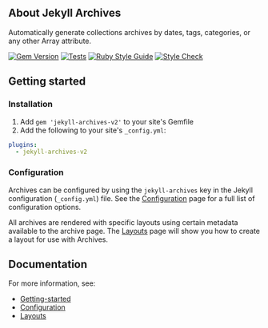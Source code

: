 ## About Jekyll Archives

Automatically generate collections archives by dates, tags, categories, or any other Array attribute.

[![Gem Version](https://badge.fury.io/rb/jekyll-archives-v2.svg)](http://badge.fury.io/rb/jekyll-archives-v2)
[![Tests](https://github.com/george-gca/jekyll-archives-v2/actions/workflows/test.yml/badge.svg)](https://github.com/george-gca/jekyll-archives-v2/actions/workflows/test.yml)
[![Ruby Style Guide](https://img.shields.io/badge/Code_Style-rubocop-brightgreen.svg)](https://github.com/rubocop/rubocop)
[![Style Check](https://github.com/george-gca/jekyll-archives-v2/actions/workflows/style-check.yml/badge.svg)](https://github.com/george-gca/jekyll-archives-v2/actions/workflows/style-check.yml)

## Getting started

### Installation

1. Add `gem 'jekyll-archives-v2'` to your site's Gemfile
2. Add the following to your site's `_config.yml`:

```yml
plugins:
  - jekyll-archives-v2
```

### Configuration

Archives can be configured by using the `jekyll-archives` key in the Jekyll configuration (`_config.yml`) file. See the [Configuration](configuration.md) page for a full list of configuration options.

All archives are rendered with specific layouts using certain metadata available to the archive page. The [Layouts](layouts.md) page will show you how to create a layout for use with Archives.

## Documentation

For more information, see:

* [Getting-started](getting-started.md)
* [Configuration](configuration.md)
* [Layouts](layouts.md)
